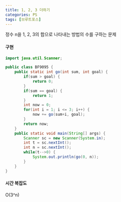 ```yaml
---
title: 1, 2, 3 더하기
categories: PS
tags: [브루트포스]
---
```


정수 n을 1, 2, 3의 합으로 나타내는 방법의 수를 구하는 문제



#### 구현

```java
import java.util.Scanner;

public class BF9095 {
	public static int go(int sum, int goal) {
		if(sum > goal) {
			return 0;
		}
		if(sum == goal) {
			return 1;
		}
		int now = 0;
		for(int i = 1; i <= 3; i++) {
			now += go(sum+i, goal);
		}
		return now;
	}
	public static void main(String[] args) {
		Scanner sc = new Scanner(System.in);
		int t = sc.nextInt();
		int n = sc.nextInt();
		while(t-->0) {
			System.out.println(go(0, n));
		}
	}
}

```



#### 시간 복잡도

O(3^n)